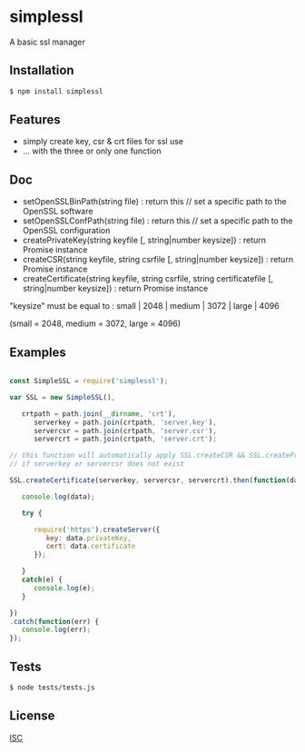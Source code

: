 # simplessl
A basic ssl manager


## Installation

```bash
$ npm install simplessl
```

## Features

   * simply create key, csr & crt files for ssl use
   * ... with the three or only one function

## Doc

   * setOpenSSLBinPath(string file) : return this // set a specific path to the OpenSSL software
   * setOpenSSLConfPath(string file) : return this // set a specific path to the OpenSSL configuration
   * createPrivateKey(string keyfile [, string|number keysize]) : return Promise instance
   * createCSR(string keyfile, string csrfile [, string|number keysize]) : return Promise instance
   * createCertificate(string keyfile, string csrfile, string certificatefile [, string|number keysize]) : return Promise instance

"keysize" must be equal to : small | 2048 | medium | 3072 | large | 4096

(small = 2048, medium = 3072, large = 4096)

## Examples

```js

const SimpleSSL = require('simplessl');

var SSL = new SimpleSSL(),

   crtpath = path.join(__dirname, 'crt'),
      serverkey = path.join(crtpath, 'server.key'),
      servercsr = path.join(crtpath, 'server.csr'),
      servercrt = path.join(crtpath, 'server.crt');

// this function will automatically apply SSL.createCSR && SSL.createPrivateKey functions
// if serverkey or servercsr does not exist

SSL.createCertificate(serverkey, servercsr, servercrt).then(function(data) {

   console.log(data);

   try {

      require('https').createServer({
         key: data.privateKey,
         cert: data.certificate
      });

   }
   catch(e) {
      console.log(e);
   }

})
.catch(function(err) {
   console.log(err);
});

```

## Tests

```bash
$ node tests/tests.js
```

## License

   [ISC](LICENSE)
